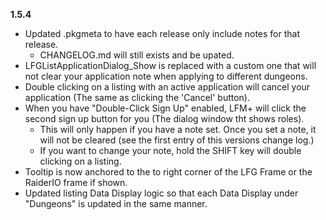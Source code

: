 **1.5.4**
  * Updated .pkgmeta to have each release only include notes for that release.
    * CHANGELOG.md will still exists and be upated.
  * LFGListApplicationDialog_Show is replaced with a custom one that will not clear your application note when applying to different dungeons.
  * Double clicking on a listing with an active application will cancel your application (The same as clicking the 'Cancel' button).
  * When you have "Double-Click Sign Up" enabled, LFM+ will click the second sign up button for you (The dialog window tht shows roles).
    * This will only happen if you have a note set. Once you set a note, it will not be cleared (see the first entry of this versions change log.)
    * If you want to change your note, hold the SHIFT key will double clicking on a listing.
  * Tooltip is now anchored to the to right corner of the LFG Frame or the RaiderIO frame if shown.
  * Updated listing Data Display logic so that each Data Display under "Dungeons" is updated in the same manner.
